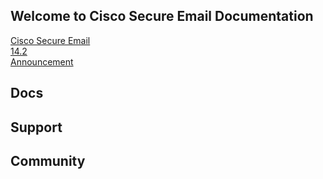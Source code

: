 ## Welcome to Cisco Secure Email Documentation

[Cisco Secure Email](https://cisco.com/go/emailsecurity)  
[14.2](https://github.com/Cisco-Email-Security/docs/blob/main/asyncos-142-general-deployment-gd.md)  
[Announcement](asyncos-142-general-deployment-gd.md)  

## Docs 
## Support 
## Community 
